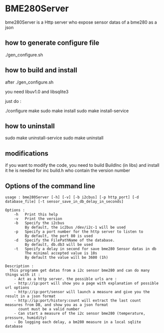  # BME280Server
 
 bme280Server is a Http server who expose sensor datas of a bme280 as a json
 
 ## how to generate configure file
 
 ./gen_configure.sh
 
 ## how to build and install
 
 after ./gen_configure.sh

 you need libuv1.0 and libsqlite3

 just do :

 ./configure
 make
 sudo make install
 sudo make install-service
 
 ## how to uninstall
 
 sudo make uninstall-service
 sudo make uninstall
 
 
 ## modifications
 
 if you want to modify the code, you need to build BuildInc (in libs) and install it
 he is needed for inc build.h who contain the version number
 
## Options of the command line

```
usage : bme280Server [-h] [-v] [-b i2cbus] [-p http_port] [-d database_file] [-t sensor_save_in_db_delay_in_seconds]

Options :
    -h   Print this help
    -v   Print the version
    -b   Specify the i2cbus
         By default, the ic2bus /dev/i2c-1 will be used
    -p   Specify a port number for the http server to listen to
         By default, the port 80 is used
    -d   Specify the FilePathName of the database.
         By default, db.db3 will be used
    -t   Specify a delay in second for save bme280 Sensor datas in db
         The minimal accepted value is 10s
         By default the value will be 3600 (1h)
         
Description :
  this programm get datas from a i2c sensor bme280 and can do many things with it :
    - Act as a http server. the possible urls are :
    - http://ip:port will show you a page with explanation of possible url options
    - http://ip:port/sensor will launch a measure and give you the result in a json format
    - http://ip:port/history:count will extract the last count measures from DB, and show you as a json format
      count must be a valid number
    - Can start a measure of the i2c sensor bme280 (temperature, pressure, humidity)
    - Do logging each delay, a bm280 measure in a local sqlite database
```
```
